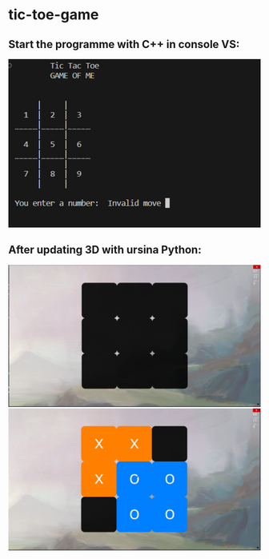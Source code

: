 # tic-toe-game

## Start the programme with C++ in console VS:
<img src = 'esset/pic1.jpg' alt="MyPhoto">

## After updating 3D with ursina Python:
<img src = 'esset/pic2.jpg' alt="MyPhoto">
<img src = 'esset/pic3.jpg' alt="MyPhoto">
